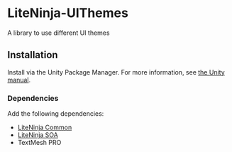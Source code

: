# LiteNinja-UIThemes
A library to use different UI themes


## Installation
Install via the Unity Package Manager. For more information, see [the Unity manual](https://docs.unity3d.com/Manual/upm-ui-giturl.html).


### Dependencies
Add the following dependencies:

- [LiteNinja Common](https://github.com/sponticelli/LiteNinja-Common.git)
- [LiteNinja SOA](https://github.com/sponticelli/LiteNinja-SOA.git)
- TextMesh PRO